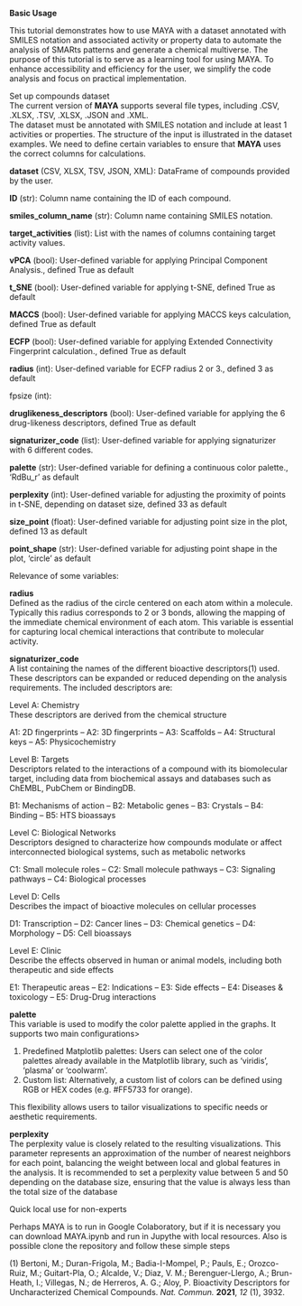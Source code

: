 **Basic Usage**

This tutorial demonstrates how to use MAYA with a dataset annotated with SMILES notation and associated activity or property data to automate the analysis of SMARts patterns and generate a chemical multiverse. The purpose of this tutorial is to serve as a learning tool for using MAYA. To enhance accessibility and efficiency for the user, we simplify the code analysis and focus on practical implementation.

Set up compounds dataset  
The current version of **MAYA** supports several file types, including .CSV, .XLSX, .TSV, .XLSX, .JSON and .XML.  
The dataset must be annotated with SMILES notation and include at least 1 activities or properties. The structure of the input is illustrated in the dataset examples. We need to define certain variables to ensure that **MAYA** uses the correct columns for calculations.

**dataset** (CSV, XLSX, TSV, JSON, XML): DataFrame of compounds provided by the user.

**ID** (str): Column name containing the ID of each compound. 

**smiles\_column\_name** (str): Column name containing SMILES notation.

**target\_activities** (list): List with the names of columns containing target activity values.

**vPCA** (bool): User-defined variable for applying Principal Component Analysis., defined True as default

**t\_SNE** (bool): User-defined variable for applying t-SNE, defined True as default

**MACCS** (bool): User-defined variable for applying MACCS keys calculation, defined True as default

**ECFP** (bool): User-defined variable for applying Extended Connectivity Fingerprint calculation., defined True as default

**radius** (int): User-defined variable for ECFP radius 2 or 3., defined 3 as default

fpsize (int): 

**druglikeness\_descriptors** (bool): User-defined variable for applying the 6 drug-likeness descriptors, defined True as default

**signaturizer\_code** (list): User-defined variable for applying signaturizer with 6 different codes.

**palette** (str): User-defined variable for defining a continuous color palette., ‘RdBu\_r’ as default

**perplexity** (int): User-defined variable for adjusting the proximity of points in t-SNE, depending on dataset size, defined 33 as default

**size\_point** (float): User-defined variable for adjusting point size in the plot, defined 13 as default

**point\_shape** (str): User-defined variable for adjusting point shape in the plot, ‘circle’ as default

Relevance of some variables:

**radius**  
Defined as the radius of the circle centered on each atom within a molecule. Typically this radius corresponds to 2 or 3 bonds, allowing the mapping of the immediate chemical environment of each atom. This variable is essential for capturing local chemical interactions that contribute to molecular activity.

**signaturizer\_code**  
A list containing the names of the different bioactive descriptors(1) used. These descriptors can be expanded or reduced depending on the analysis requirements. The included descriptors are:

Level A: Chemistry  
These descriptors are derived from the chemical structure

A1: 2D fingerprints  – A2: 3D fingerprints  – A3: Scaffolds  – A4: Structural keys  –  A5: Physicochemistry

Level B: Targets  
Descriptors related to the interactions of a compound with its biomolecular target, including data from biochemical assays and databases such as ChEMBL, PubChem or BindingDB.  
   
B1: Mechanisms of action  – B2: Metabolic genes – B3: Crystals – B4: Binding – B5: HTS bioassays

Level C: Biological Networks  
Descriptors designed to characterize how compounds modulate or affect interconnected biological systems, such as metabolic networks

C1: Small molecule roles – C2: Small molecule pathways – C3: Signaling pathways – C4: Biological processes

Level D: Cells  
Describes the impact of bioactive molecules on cellular processes

D1: Transcription – D2: Cancer lines – D3: Chemical genetics – D4: Morphology – D5: Cell bioassays

Level E: Clinic  
Describe the effects observed in human or animal models, including both therapeutic and side effects

E1: Therapeutic areas – E2: Indications – E3: Side effects – E4: Diseases & toxicology – E5: Drug-Drug interactions

**palette**  
This variable is used to modify the color palette applied in the graphs. It supports two main configurations\>

1. Predefined Matplotlib palettes: Users can select one of the color palettes already available in the Matplotlib library, such as ‘viridis’, ‘plasma’ or ‘coolwarm’.  
2. Custom list: Alternatively, a custom list of colors can be defined using RGB or HEX codes (e.g. \#FF5733 for orange).

This flexibility allows users to tailor visualizations to specific needs or aesthetic requirements.

**perplexity**  
The perplexity value is closely related to the resulting visualizations. This parameter represents an approximation of the number of nearest neighbors for each point, balancing the weight between local and global features in the analysis. It is recommended to set a perplexity value between 5 and 50 depending on the database size, ensuring that the value is always less than the total size of the database

Quick local use for non-experts

Perhaps MAYA is to run in Google Colaboratory, but if it is necessary you can download MAYA.ipynb and run in Jupythe with local resources. Also is possible clone the repository and follow these simple steps

(1)	Bertoni, M.; Duran-Frigola, M.; Badia-I-Mompel, P.; Pauls, E.; Orozco-Ruiz, M.; Guitart-Pla, O.; Alcalde, V.; Diaz, V. M.; Berenguer-Llergo, A.; Brun-Heath, I.; Villegas, N.; de Herreros, A. G.; Aloy, P. Bioactivity Descriptors for Uncharacterized Chemical Compounds. *Nat. Commun.* **2021**, *12* (1), 3932\.

